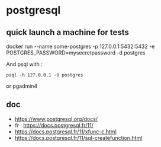 # postgresql

## quick launch a machine for tests

docker run --name some-postgres -p 127.0.0.1:5432:5432 -e POSTGRES_PASSWORD=mysecretpassword -d postgres

And psql with : 

```
psql -h 127.0.0.1 -U postgres
```

or pgadmin4


## doc

* https://www.postgresql.org/docs/
* fr : https://docs.postgresql.fr/11/
* https://docs.postgresql.fr/11/xfunc-c.html
* https://docs.postgresql.fr/11/sql-createfunction.html


